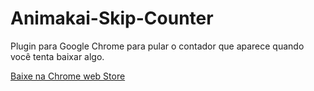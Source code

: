 # Animakai-Skip-Counter
Plugin para Google Chrome para pular o contador que aparece quando você tenta baixar algo.

[Baixe na Chrome web Store](https://chrome.google.com/webstore/detail/animakai-skip-counter/bknjonbigmkoadhldenoegiainlgibdf?utm_source=chrome-ntp-icon)